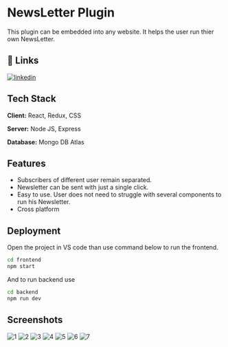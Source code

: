 
# NewsLetter Plugin

This plugin can be embedded into any website. It helps the user run thier own NewsLetter.

## 🔗 Links
[![linkedin](https://img.shields.io/badge/linkedin-0A66C2?style=for-the-badge&logo=linkedin&logoColor=white)](https://www.linkedin.com/in/vijay-chaurasia/)

## Tech Stack

**Client:** React, Redux, CSS

**Server:** Node JS, Express

**Database:** Mongo DB Atlas

## Features

- Subscribers of different user remain separated.
- Newsletter can be sent with just a single click.
- Easy to use. User does not need to struggle with several components to run his Newsletter.
- Cross platform

##  Deployment
Open the project in VS code than use command below to run the frontend.
``` bash
cd frontend
npm start
```
And to run backend use
``` bash
cd backend
npm run dev
```

## Screenshots

![1](https://user-images.githubusercontent.com/28038902/212823318-95e8b2e3-6585-44ae-a9bb-ed420c010ea9.JPG)
![2](https://user-images.githubusercontent.com/28038902/212823940-5303ec4b-518e-4043-9f70-b670fcd09d63.jpg)
![3](https://user-images.githubusercontent.com/28038902/212823950-8f995c37-1d10-42ce-a721-5b18fc7c7b43.jpg)
![4](https://user-images.githubusercontent.com/28038902/212823962-137c9158-796e-4c82-808f-f299c63ddd67.jpg)
![5](https://user-images.githubusercontent.com/28038902/212823970-092edab0-06ee-4e67-ba8d-e62cb54798d8.jpg)
![6](https://user-images.githubusercontent.com/28038902/212823977-5ba5aaf4-357f-4b12-98e4-4443427d7db8.jpg)
![7](https://user-images.githubusercontent.com/28038902/212823988-532283ae-c478-49ed-968d-3203cd386a05.jpg)
